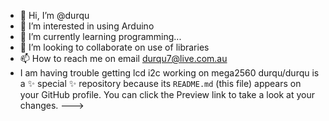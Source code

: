 - 👋 Hi, I’m @durqu
- 👀 I’m interested in using Arduino
- 🌱 I’m currently learning programming...
- 💞️ I’m looking to collaborate on use of libraries
- 📫 How to reach me on email durqu7@live.com.au
- I am having trouble getting lcd i2c working on mega2560
durqu/durqu is a ✨ special ✨ repository because its `README.md` (this file) appears on your GitHub profile.
You can click the Preview link to take a look at your changes.
--->
